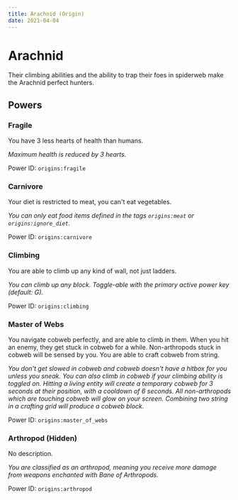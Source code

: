 ```yaml
---
title: Arachnid (Origin)
date: 2021-04-04
---
```

# Arachnid

Their climbing abilities and the ability to trap their foes in spiderweb make the Arachnid perfect hunters.

## Powers

### Fragile
You have 3 less hearts of health than humans.

_Maximum health is reduced by 3 hearts._

Power ID: `origins:fragile`

### Carnivore
Your diet is restricted to meat, you can't eat vegetables.

_You can only eat food items defined in the tags `origins:meat` or `origins:ignore_diet`._

Power ID: `origins:carnivore`

### Climbing
You are able to climb up any kind of wall, not just ladders.

_You can climb up any block. Toggle-able with the primary active power key (default: G)._

Power ID: `origins:climbing`

### Master of Webs
You navigate cobweb perfectly, and are able to climb in them. When you hit an enemy, they get stuck in cobweb for a while. Non-arthropods stuck in cobweb will be sensed by you. You are able to craft cobweb from string.

_You don't get slowed in cobweb and cobweb doesn't have a hitbox for you unless you sneak. You can also climb in cobweb if your climbing ability is toggled on. Hitting a living entity will create a temporary cobweb for 3 seconds at their position, with a cooldown of 6 seconds. All non-arthropods which are touching cobweb will glow on your screen. Combining two string in a crafting grid will produce a cobweb block._

Power ID: `origins:master_of_webs`

### Arthropod (Hidden)
No description.

_You are classified as an arthropod, meaning you receive more damage from weapons enchanted with Bane of Arthropods._

Power ID: `origins:arthropod`
